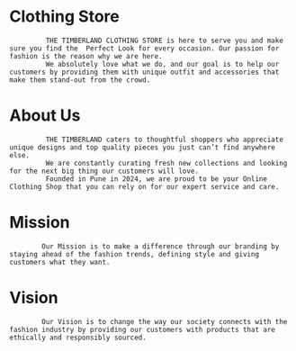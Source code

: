 # Clothing Store
             THE TIMBERLAND CLOTHING STORE is here to serve you and make sure you find the  Perfect Look for every occasion. Our passion for fashion is the reason why we are here.
             We absolutely love what we do, and our goal is to help our customers by providing them with unique outfit and accessories that make them stand-out from the crowd.

# About Us

             THE TIMBERLAND caters to thoughtful shoppers who appreciate unique designs and top quality pieces you just can’t find anywhere else.
             We are constantly curating fresh new collections and looking for the next big thing our customers will love.
             Founded in Pune in 2024, we are proud to be your Online Clothing Shop that you can rely on for our expert service and care.

# Mission 
            Our Mission is to make a difference through our branding by staying ahead of the fashion trends, defining style and giving customers what they want.
         
# Vision

            Our Vision is to change the way our society connects with the fashion industry by providing our customers with products that are ethically and responsibly sourced.
        